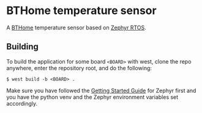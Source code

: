 # BTHome temperature sensor

A [BTHome](https://bthome.io/) temperature sensor based on [Zephyr RTOS](https://www.zephyrproject.org/).

## Building

To build the application for some board `<BOARD>` with west, clone the repo anywhere, enter the repository root, and do the following:

```shell
$ west build -b <BOARD> .
```

Make sure you have followed the [Getting Started Guide](https://docs.zephyrproject.org/latest/develop/getting_started/index.html) for Zephyr first and you have the python venv and the Zephyr environment variables set accordingly. 
